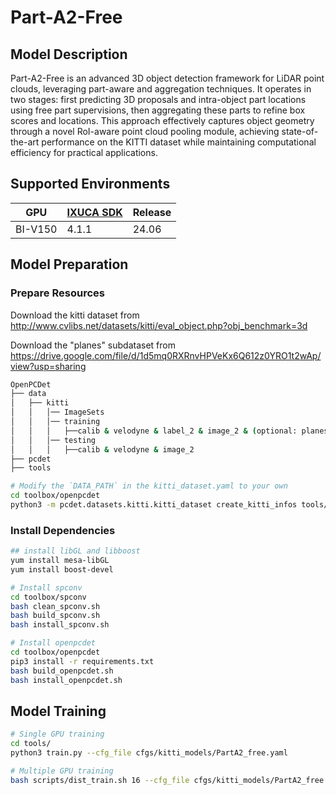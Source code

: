 # Part-A2-Free

## Model Description

Part-A2-Free is an advanced 3D object detection framework for LiDAR point clouds, leveraging part-aware and aggregation
techniques. It operates in two stages: first predicting 3D proposals and intra-object part locations using free part
supervisions, then aggregating these parts to refine box scores and locations. This approach effectively captures object
geometry through a novel RoI-aware point cloud pooling module, achieving state-of-the-art performance on the KITTI
dataset while maintaining computational efficiency for practical applications.

## Supported Environments

| GPU    | [IXUCA SDK](https://gitee.com/deep-spark/deepspark#%E5%A4%A9%E6%95%B0%E6%99%BA%E7%AE%97%E8%BD%AF%E4%BB%B6%E6%A0%88-ixuca) | Release |
|--------|-----------|---------|
| BI-V150 | 4.1.1     |  24.06  |

## Model Preparation

### Prepare Resources

Download the kitti dataset from <http://www.cvlibs.net/datasets/kitti/eval_object.php?obj_benchmark=3d>

Download the "planes" subdataset from <https://drive.google.com/file/d/1d5mq0RXRnvHPVeKx6Q612z0YRO1t2wAp/view?usp=sharing>

```bash
OpenPCDet
├── data
│   ├── kitti
│   │   │── ImageSets
│   │   │── training
│   │   │   ├──calib & velodyne & label_2 & image_2 & (optional: planes) & (optional: depth_2)
│   │   │── testing
│   │   │   ├──calib & velodyne & image_2
├── pcdet
├── tools
```

```bash
# Modify the `DATA_PATH` in the kitti_dataset.yaml to your own
cd toolbox/openpcdet
python3 -m pcdet.datasets.kitti.kitti_dataset create_kitti_infos tools/cfgs/dataset_configs/kitti_dataset.yaml
```

### Install Dependencies

```bash
## install libGL and libboost
yum install mesa-libGL
yum install boost-devel

# Install spconv
cd toolbox/spconv
bash clean_spconv.sh
bash build_spconv.sh
bash install_spconv.sh

# Install openpcdet
cd toolbox/openpcdet
pip3 install -r requirements.txt
bash build_openpcdet.sh
bash install_openpcdet.sh
```

## Model Training

```bash
# Single GPU training
cd tools/
python3 train.py --cfg_file cfgs/kitti_models/PartA2_free.yaml

# Multiple GPU training
bash scripts/dist_train.sh 16 --cfg_file cfgs/kitti_models/PartA2_free.yaml
```
